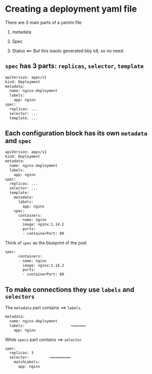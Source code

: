 # Creating a deployment yaml file

There are 3 main parts of a yamlm file

1) metadata

2) Spec

3) Status <== But this isauto generated bby k8, so no need.


## `spec` has 3 parts: `replicas`, `selector`, `template`

```bash
apiVersion: apps/v1
kind: Deployment
metadata:
  name: nginx-deployment
  labels:
    app: nginx
spec:
  replicas: ...
  selector: ...
  template: ...
```


## Each configuration block has its own `metadata` and `spec`

```bash
apiVersion: apps/v1
kind: Deployment
metadata:
  name: nginx-deployment
  labels:
    app: nginx
spec:
  replicas: ...
  selector: ...
  template:
    metadata:
      labels:
        app: nginx
    spec:
      containers:
      - name: nginx
        image: nginx:1.14.2
        ports:
        - containerPort: 80
```

Think of `spec` as the blueprint of the pod:
```bash
spec:
      containers:
      - name: nginx
        image: nginx:1.14.2
        ports:
        - containerPort: 80
```

## To make connections they use `labels` and `selectors`

The `metadata` part contains ==> `labels`.
```bash
metadata:
  name: nginx-deployment
  labels:                     <======
    app: nginx
```

While `specs` part contains ==> `selector`
```bash
spec:
  replicas: 3
  selector:         <=========
    matchLabels:
      app: nginx
```